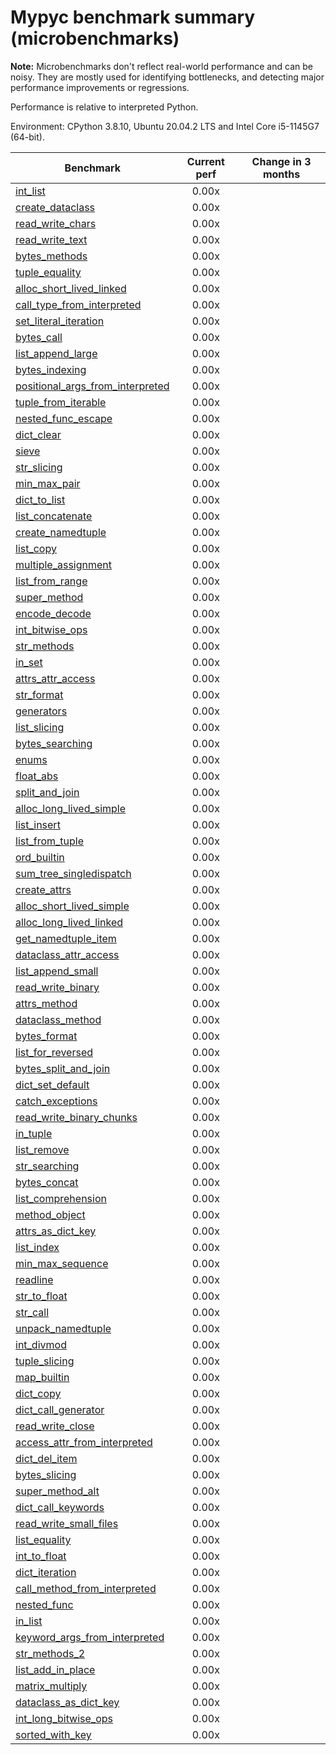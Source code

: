 # Mypyc benchmark summary (microbenchmarks)

**Note:** Microbenchmarks don't reflect real-world performance and can be noisy.
           They are mostly used for identifying bottlenecks, and detecting major performance
           improvements or regressions.

Performance is relative to interpreted Python.

Environment: CPython 3.8.10, Ubuntu 20.04.2 LTS and Intel Core i5-1145G7 (64-bit).

| Benchmark | Current perf | Change in 3 months |
| --- | :---: | :---: |
| [int_list](benchmarks/int_list.md) | 0.00x |  |
| [create_dataclass](benchmarks/create_dataclass.md) | 0.00x |  |
| [read_write_chars](benchmarks/read_write_chars.md) | 0.00x |  |
| [read_write_text](benchmarks/read_write_text.md) | 0.00x |  |
| [bytes_methods](benchmarks/bytes_methods.md) | 0.00x |  |
| [tuple_equality](benchmarks/tuple_equality.md) | 0.00x |  |
| [alloc_short_lived_linked](benchmarks/alloc_short_lived_linked.md) | 0.00x |  |
| [call_type_from_interpreted](benchmarks/call_type_from_interpreted.md) | 0.00x |  |
| [set_literal_iteration](benchmarks/set_literal_iteration.md) | 0.00x |  |
| [bytes_call](benchmarks/bytes_call.md) | 0.00x |  |
| [list_append_large](benchmarks/list_append_large.md) | 0.00x |  |
| [bytes_indexing](benchmarks/bytes_indexing.md) | 0.00x |  |
| [positional_args_from_interpreted](benchmarks/positional_args_from_interpreted.md) | 0.00x |  |
| [tuple_from_iterable](benchmarks/tuple_from_iterable.md) | 0.00x |  |
| [nested_func_escape](benchmarks/nested_func_escape.md) | 0.00x |  |
| [dict_clear](benchmarks/dict_clear.md) | 0.00x |  |
| [sieve](benchmarks/sieve.md) | 0.00x |  |
| [str_slicing](benchmarks/str_slicing.md) | 0.00x |  |
| [min_max_pair](benchmarks/min_max_pair.md) | 0.00x |  |
| [dict_to_list](benchmarks/dict_to_list.md) | 0.00x |  |
| [list_concatenate](benchmarks/list_concatenate.md) | 0.00x |  |
| [create_namedtuple](benchmarks/create_namedtuple.md) | 0.00x |  |
| [list_copy](benchmarks/list_copy.md) | 0.00x |  |
| [multiple_assignment](benchmarks/multiple_assignment.md) | 0.00x |  |
| [list_from_range](benchmarks/list_from_range.md) | 0.00x |  |
| [super_method](benchmarks/super_method.md) | 0.00x |  |
| [encode_decode](benchmarks/encode_decode.md) | 0.00x |  |
| [int_bitwise_ops](benchmarks/int_bitwise_ops.md) | 0.00x |  |
| [str_methods](benchmarks/str_methods.md) | 0.00x |  |
| [in_set](benchmarks/in_set.md) | 0.00x |  |
| [attrs_attr_access](benchmarks/attrs_attr_access.md) | 0.00x |  |
| [str_format](benchmarks/str_format.md) | 0.00x |  |
| [generators](benchmarks/generators.md) | 0.00x |  |
| [list_slicing](benchmarks/list_slicing.md) | 0.00x |  |
| [bytes_searching](benchmarks/bytes_searching.md) | 0.00x |  |
| [enums](benchmarks/enums.md) | 0.00x |  |
| [float_abs](benchmarks/float_abs.md) | 0.00x |  |
| [split_and_join](benchmarks/split_and_join.md) | 0.00x |  |
| [alloc_long_lived_simple](benchmarks/alloc_long_lived_simple.md) | 0.00x |  |
| [list_insert](benchmarks/list_insert.md) | 0.00x |  |
| [list_from_tuple](benchmarks/list_from_tuple.md) | 0.00x |  |
| [ord_builtin](benchmarks/ord_builtin.md) | 0.00x |  |
| [sum_tree_singledispatch](benchmarks/sum_tree_singledispatch.md) | 0.00x |  |
| [create_attrs](benchmarks/create_attrs.md) | 0.00x |  |
| [alloc_short_lived_simple](benchmarks/alloc_short_lived_simple.md) | 0.00x |  |
| [alloc_long_lived_linked](benchmarks/alloc_long_lived_linked.md) | 0.00x |  |
| [get_namedtuple_item](benchmarks/get_namedtuple_item.md) | 0.00x |  |
| [dataclass_attr_access](benchmarks/dataclass_attr_access.md) | 0.00x |  |
| [list_append_small](benchmarks/list_append_small.md) | 0.00x |  |
| [read_write_binary](benchmarks/read_write_binary.md) | 0.00x |  |
| [attrs_method](benchmarks/attrs_method.md) | 0.00x |  |
| [dataclass_method](benchmarks/dataclass_method.md) | 0.00x |  |
| [bytes_format](benchmarks/bytes_format.md) | 0.00x |  |
| [list_for_reversed](benchmarks/list_for_reversed.md) | 0.00x |  |
| [bytes_split_and_join](benchmarks/bytes_split_and_join.md) | 0.00x |  |
| [dict_set_default](benchmarks/dict_set_default.md) | 0.00x |  |
| [catch_exceptions](benchmarks/catch_exceptions.md) | 0.00x |  |
| [read_write_binary_chunks](benchmarks/read_write_binary_chunks.md) | 0.00x |  |
| [in_tuple](benchmarks/in_tuple.md) | 0.00x |  |
| [list_remove](benchmarks/list_remove.md) | 0.00x |  |
| [str_searching](benchmarks/str_searching.md) | 0.00x |  |
| [bytes_concat](benchmarks/bytes_concat.md) | 0.00x |  |
| [list_comprehension](benchmarks/list_comprehension.md) | 0.00x |  |
| [method_object](benchmarks/method_object.md) | 0.00x |  |
| [attrs_as_dict_key](benchmarks/attrs_as_dict_key.md) | 0.00x |  |
| [list_index](benchmarks/list_index.md) | 0.00x |  |
| [min_max_sequence](benchmarks/min_max_sequence.md) | 0.00x |  |
| [readline](benchmarks/readline.md) | 0.00x |  |
| [str_to_float](benchmarks/str_to_float.md) | 0.00x |  |
| [str_call](benchmarks/str_call.md) | 0.00x |  |
| [unpack_namedtuple](benchmarks/unpack_namedtuple.md) | 0.00x |  |
| [int_divmod](benchmarks/int_divmod.md) | 0.00x |  |
| [tuple_slicing](benchmarks/tuple_slicing.md) | 0.00x |  |
| [map_builtin](benchmarks/map_builtin.md) | 0.00x |  |
| [dict_copy](benchmarks/dict_copy.md) | 0.00x |  |
| [dict_call_generator](benchmarks/dict_call_generator.md) | 0.00x |  |
| [read_write_close](benchmarks/read_write_close.md) | 0.00x |  |
| [access_attr_from_interpreted](benchmarks/access_attr_from_interpreted.md) | 0.00x |  |
| [dict_del_item](benchmarks/dict_del_item.md) | 0.00x |  |
| [bytes_slicing](benchmarks/bytes_slicing.md) | 0.00x |  |
| [super_method_alt](benchmarks/super_method_alt.md) | 0.00x |  |
| [dict_call_keywords](benchmarks/dict_call_keywords.md) | 0.00x |  |
| [read_write_small_files](benchmarks/read_write_small_files.md) | 0.00x |  |
| [list_equality](benchmarks/list_equality.md) | 0.00x |  |
| [int_to_float](benchmarks/int_to_float.md) | 0.00x |  |
| [dict_iteration](benchmarks/dict_iteration.md) | 0.00x |  |
| [call_method_from_interpreted](benchmarks/call_method_from_interpreted.md) | 0.00x |  |
| [nested_func](benchmarks/nested_func.md) | 0.00x |  |
| [in_list](benchmarks/in_list.md) | 0.00x |  |
| [keyword_args_from_interpreted](benchmarks/keyword_args_from_interpreted.md) | 0.00x |  |
| [str_methods_2](benchmarks/str_methods_2.md) | 0.00x |  |
| [list_add_in_place](benchmarks/list_add_in_place.md) | 0.00x |  |
| [matrix_multiply](benchmarks/matrix_multiply.md) | 0.00x |  |
| [dataclass_as_dict_key](benchmarks/dataclass_as_dict_key.md) | 0.00x |  |
| [int_long_bitwise_ops](benchmarks/int_long_bitwise_ops.md) | 0.00x |  |
| [sorted_with_key](benchmarks/sorted_with_key.md) | 0.00x |  |
